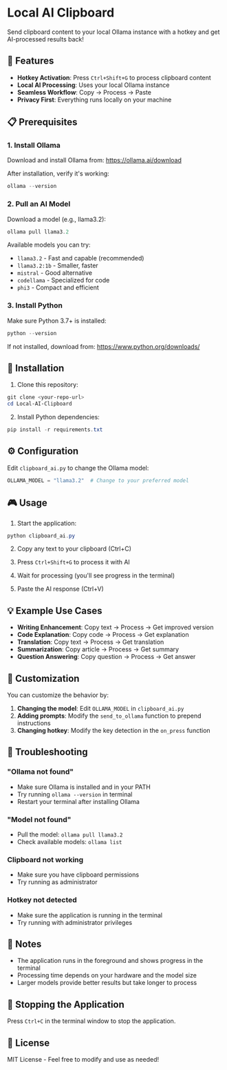 # Local AI Clipboard

Send clipboard content to your local Ollama instance with a hotkey and get AI-processed results back!

## 🎯 Features

- **Hotkey Activation**: Press `Ctrl+Shift+G` to process clipboard content
- **Local AI Processing**: Uses your local Ollama instance
- **Seamless Workflow**: Copy → Process → Paste
- **Privacy First**: Everything runs locally on your machine

## 📋 Prerequisites

### 1. Install Ollama

Download and install Ollama from: https://ollama.ai/download

After installation, verify it's working:
```powershell
ollama --version
```

### 2. Pull an AI Model

Download a model (e.g., llama3.2):
```powershell
ollama pull llama3.2
```

Available models you can try:
- `llama3.2` - Fast and capable (recommended)
- `llama3.2:1b` - Smaller, faster
- `mistral` - Good alternative
- `codellama` - Specialized for code
- `phi3` - Compact and efficient

### 3. Install Python

Make sure Python 3.7+ is installed:
```powershell
python --version
```

If not installed, download from: https://www.python.org/downloads/

## 🚀 Installation

1. Clone this repository:
```powershell
git clone <your-repo-url>
cd Local-AI-Clipboard
```

2. Install Python dependencies:
```powershell
pip install -r requirements.txt
```

## ⚙️ Configuration

Edit `clipboard_ai.py` to change the Ollama model:

```python
OLLAMA_MODEL = "llama3.2"  # Change to your preferred model
```

## 🎮 Usage

1. Start the application:
```powershell
python clipboard_ai.py
```

2. Copy any text to your clipboard (Ctrl+C)

3. Press `Ctrl+Shift+G` to process it with AI

4. Wait for processing (you'll see progress in the terminal)

5. Paste the AI response (Ctrl+V)

## 💡 Example Use Cases

- **Writing Enhancement**: Copy text → Process → Get improved version
- **Code Explanation**: Copy code → Process → Get explanation
- **Translation**: Copy text → Process → Get translation
- **Summarization**: Copy article → Process → Get summary
- **Question Answering**: Copy question → Process → Get answer

## 🔧 Customization

You can customize the behavior by:

1. **Changing the model**: Edit `OLLAMA_MODEL` in `clipboard_ai.py`
2. **Adding prompts**: Modify the `send_to_ollama` function to prepend instructions
3. **Changing hotkey**: Modify the key detection in the `on_press` function

## 🐛 Troubleshooting

### "Ollama not found"
- Make sure Ollama is installed and in your PATH
- Try running `ollama --version` in terminal
- Restart your terminal after installing Ollama

### "Model not found"
- Pull the model: `ollama pull llama3.2`
- Check available models: `ollama list`

### Clipboard not working
- Make sure you have clipboard permissions
- Try running as administrator

### Hotkey not detected
- Make sure the application is running in the terminal
- Try running with administrator privileges

## 📝 Notes

- The application runs in the foreground and shows progress in the terminal
- Processing time depends on your hardware and the model size
- Larger models provide better results but take longer to process

## 🛑 Stopping the Application

Press `Ctrl+C` in the terminal window to stop the application.

## 📄 License

MIT License - Feel free to modify and use as needed!
